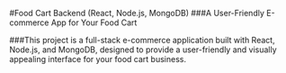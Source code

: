 #Food Cart Backend (React, Node.js, MongoDB)
###A User-Friendly E-commerce App for Your Food Cart

###This project is a full-stack e-commerce application built with React, Node.js, and MongoDB, designed to provide a user-friendly and visually appealing interface for your food cart business.
